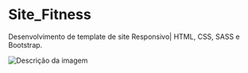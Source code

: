 # Site_Fitness
Desenvolvimento de template de site Responsivo| HTML, CSS, SASS e Bootstrap.

<img src="file:///C:/Users/qg6251/Documents/Site_Fitness/UiSite.png" alt="Descrição da imagem">
